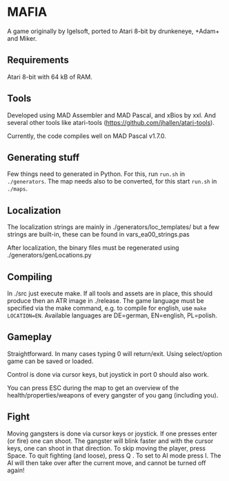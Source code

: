 # MAFIA

A game originally by Igelsoft, ported to Atari 8-bit by drunkeneye, +Adam+ and Miker.



## Requirements

Atari 8-bit with 64 kB of RAM.


## Tools

Developed using MAD Assembler and MAD Pascal, and xBios by xxl.
And several other tools like atari-tools (https://github.com/jhallen/atari-tools).

Currently, the code compiles well on MAD Pascal v1.7.0.



## Generating stuff

Few things need to generated in Python.  For this, run ```run.sh```
in ```./generators```.  The map needs also to be converted,
for this start ```run.sh``` in ```./maps```.


## Localization

The localization strings are mainly in ./generators/loc_templates/
but a few strings are built-in, these can be found in vars_ea00_strings.pas 

After localization, the binary files must be regenerated using
./generators/genLocations.py


## Compiling 

In ./src just execute make. If all tools and assets are in place,
this should produce then an ATR image in ./release.
The game language must be specified via the make command,
e.g. to compile for english, use ```make LOCATION=EN```.
Available languages are DE=german, EN=english, PL=polish.


## Gameplay

Straightforward. In many cases typing 0 will return/exit.
Using select/option game can be saved or loaded.

Control is done via cursor keys, but joystick in port 0 should
also work. 

You can press ESC during the map to get an overview of
the health/properties/weapons of every gangster of you
gang (including you).


## Fight 

Moving gangsters is done via cursor keys or joystick.
If one presses enter (or fire) one can shoot. 
The gangster will blink faster and with the cursor keys,
one can shoot in that direction. 
To skip moving the player, press Space.
To quit fighting (and loose), press Q .
To set to AI mode press I. The AI will then take over after
the current move, and cannot be turned off again!






